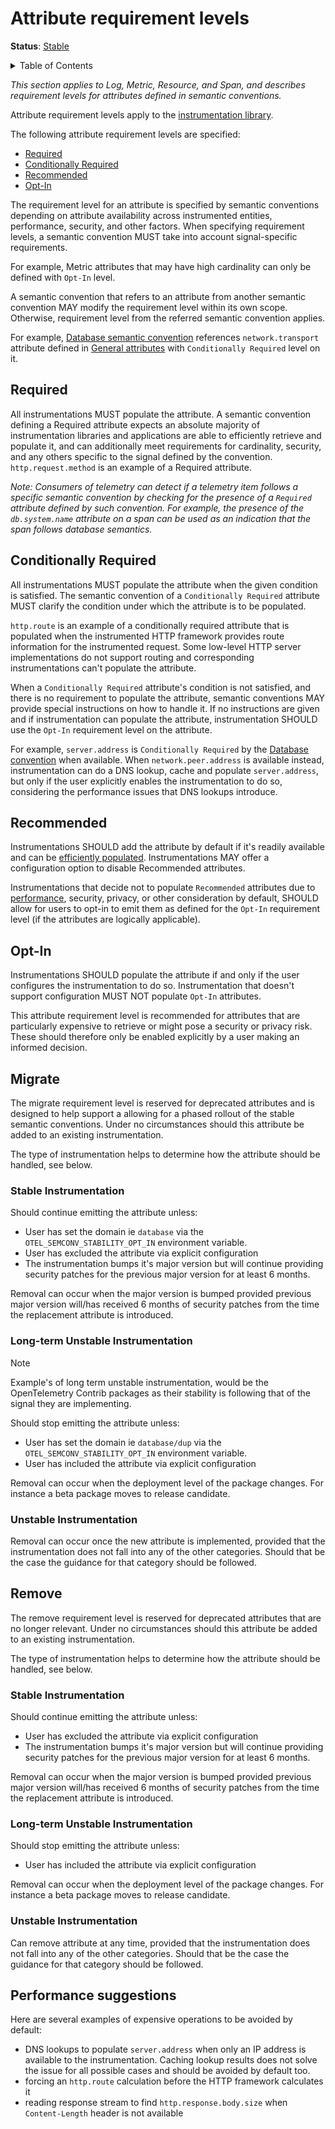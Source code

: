 # Attribute requirement levels

**Status**: [Stable][DocumentStatus]

<details>
<summary>Table of Contents</summary>

<!-- toc -->

- [Required](#required)
- [Conditionally Required](#conditionally-required)
- [Recommended](#recommended)
- [Opt-In](#opt-in)
- [Migrate](#migrate)
  - [Stable Instrumentation](#stable-instrumentation)
  - [Long-term Unstable Instrumentation](#long-term-unstable-instrumentation)
  - [Unstable Instrumentation](#unstable-instrumentation)
- [Remove](#remove)
  - [Stable Instrumentation](#stable-instrumentation-1)
  - [Long-term Unstable Instrumentation](#long-term-unstable-instrumentation-1)
  - [Unstable Instrumentation](#unstable-instrumentation-1)
- [Performance suggestions](#performance-suggestions)

<!-- tocstop -->

</details>

_This section applies to Log, Metric, Resource, and Span, and describes
requirement levels for attributes defined in semantic conventions._

Attribute requirement levels apply to the
[instrumentation library](https://opentelemetry.io/docs/concepts/glossary/#instrumentation-library).

The following attribute requirement levels are specified:

- [Required](#required)
- [Conditionally Required](#conditionally-required)
- [Recommended](#recommended)
- [Opt-In](#opt-in)

The requirement level for an attribute is specified by semantic conventions
depending on attribute availability across instrumented entities, performance,
security, and other factors. When specifying requirement levels, a semantic
convention MUST take into account signal-specific requirements.

For example, Metric attributes that may have high cardinality can only be
defined with `Opt-In` level.

A semantic convention that refers to an attribute from another semantic
convention MAY modify the requirement level within its own scope. Otherwise,
requirement level from the referred semantic convention applies.

<!-- TODO(jsuereth) - make examples not break on changes to semconv -->

For example, [Database semantic convention](../database/README.md) references
`network.transport` attribute defined in [General attributes](./README.md) with
`Conditionally Required` level on it.

## Required

All instrumentations MUST populate the attribute. A semantic convention defining
a Required attribute expects an absolute majority of instrumentation libraries
and applications are able to efficiently retrieve and populate it, and can
additionally meet requirements for cardinality, security, and any others
specific to the signal defined by the convention. `http.request.method` is an
example of a Required attribute.

_Note: Consumers of telemetry can detect if a telemetry item follows a specific
semantic convention by checking for the presence of a `Required` attribute
defined by such convention. For example, the presence of the `db.system.name`
attribute on a span can be used as an indication that the span follows database
semantics._

## Conditionally Required

All instrumentations MUST populate the attribute when the given condition is
satisfied. The semantic convention of a `Conditionally Required` attribute MUST
clarify the condition under which the attribute is to be populated.

`http.route` is an example of a conditionally required attribute that is
populated when the instrumented HTTP framework provides route information for
the instrumented request. Some low-level HTTP server implementations do not
support routing and corresponding instrumentations can't populate the attribute.

When a `Conditionally Required` attribute's condition is not satisfied, and
there is no requirement to populate the attribute, semantic conventions MAY
provide special instructions on how to handle it. If no instructions are given
and if instrumentation can populate the attribute, instrumentation SHOULD use
the `Opt-In` requirement level on the attribute.

<!-- TODO(jsuereth) - make examples not break on changes to semconv -->

For example, `server.address` is `Conditionally Required` by the
[Database convention](../database/README.md) when available. When
`network.peer.address` is available instead, instrumentation can do a DNS
lookup, cache and populate `server.address`, but only if the user explicitly
enables the instrumentation to do so, considering the performance issues that
DNS lookups introduce.

## Recommended

Instrumentations SHOULD add the attribute by default if it's readily available
and can be [efficiently populated](#performance-suggestions). Instrumentations
MAY offer a configuration option to disable Recommended attributes.

Instrumentations that decide not to populate `Recommended` attributes due to
[performance](#performance-suggestions), security, privacy, or other
consideration by default, SHOULD allow for users to opt-in to emit them as
defined for the `Opt-In` requirement level (if the attributes are logically
applicable).

## Opt-In

Instrumentations SHOULD populate the attribute if and only if the user
configures the instrumentation to do so. Instrumentation that doesn't support
configuration MUST NOT populate `Opt-In` attributes.

This attribute requirement level is recommended for attributes that are
particularly expensive to retrieve or might pose a security or privacy risk.
These should therefore only be enabled explicitly by a user making an informed
decision.

## Migrate

The migrate requirement level is reserved for deprecated attributes and is
designed to help support a allowing for a phased rollout of the stable semantic conventions.
Under no circumstances should this attribute be added to an existing instrumentation.

The type of instrumentation helps to determine how the attribute should be handled, see below.

### Stable Instrumentation

Should continue emitting the attribute unless:

* User has set the domain ie `database` via the `OTEL_SEMCONV_STABILITY_OPT_IN` environment variable.
* User has excluded the attribute via explicit configuration
* The instrumentation bumps it's major version but will continue providing security patches for
the previous major version for at least 6 months.

Removal can occur when the major version is bumped provided previous major version will/has received 6 months of security patches from the time the replacement attribute is introduced.

### Long-term Unstable Instrumentation

> [!NOTE]
> Example's of long term unstable instrumentation, would be the OpenTelemetry Contrib packages as
> their stability is following that of the signal they are implementing.

Should stop emitting the attribute unless:

* User has set the domain ie `database/dup` via the `OTEL_SEMCONV_STABILITY_OPT_IN` environment variable.
* User has included the attribute via explicit configuration

Removal can occur when the deployment level of the package changes. For instance a beta package moves to release candidate.

### Unstable Instrumentation

Removal can occur once the new attribute is implemented,
provided that the instrumentation does not fall into any of the other categories.
Should that be the case the guidance for that category should be followed.

## Remove

The remove requirement level is reserved for deprecated attributes that are no longer relevant.
Under no circumstances should this attribute be added to an existing instrumentation.

The type of instrumentation helps to determine how the attribute should be handled, see below.

### Stable Instrumentation

Should continue emitting the attribute unless:

* User has excluded the attribute via explicit configuration
* The instrumentation bumps it's major version but will continue providing security patches for
the previous major version for at least 6 months.

Removal can occur when the major version is bumped provided previous major version will/has received 6 months of security patches from the time the replacement attribute is introduced.

### Long-term Unstable Instrumentation

Should stop emitting the attribute unless:

* User has included the attribute via explicit configuration

Removal can occur when the deployment level of the package changes. For instance a beta package moves to release candidate.

### Unstable Instrumentation

Can remove attribute at any time,
provided that the instrumentation does not fall into any of the other categories.
Should that be the case the guidance for that category should be followed.

## Performance suggestions

Here are several examples of expensive operations to be avoided by default:

- DNS lookups to populate `server.address` when only an IP address is available
  to the instrumentation. Caching lookup results does not solve the issue for
  all possible cases and should be avoided by default too.
- forcing an `http.route` calculation before the HTTP framework calculates it
- reading response stream to find `http.response.body.size` when
  `Content-Length` header is not available

[DocumentStatus]:
  https://opentelemetry.io/docs/specs/otel/document-status
